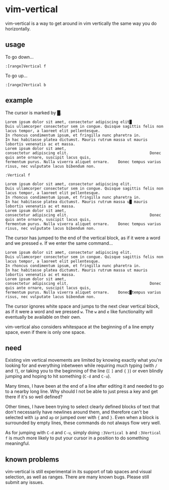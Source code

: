 # vim-vertical

vim-vertical is a way to get around in vim vertically the same way you do
horizontally.

## usage

To go down...

```
:[range]Vertical f
```

To go up...

```
:[range]Vertical b
```

## example

The cursor is marked by █.

```
Lorem ipsum dolor sit amet, consectetur adipiscing elit█
Duis ullamcorper consectetur sem in congue. Quisque sagittis felis non lacus tempor, a laoreet elit pellentesque.
In rhoncus condimentum ipsum, et fringilla nunc pharetra in.
In hac habitasse platea dictumst. Mauris rutrum massa ut mauris lobortis venenatis ac et massa.
Lorem ipsum dolor sit amet,
consectetur adipiscing elit.                                    Donec quis ante ornare, suscipit lacus quis,
fermentum purus. Nulla viverra aliquet ornare.    Donec tempus varius risus, nec vulputate lacus bibendum non.
```

```
:Vertical f
```

```
Lorem ipsum dolor sit amet, consectetur adipiscing elit.
Duis ullamcorper consectetur sem in congue. Quisque sagittis felis non lacus tempor, a laoreet elit pellentesque.
In rhoncus condimentum ipsum, et fringilla nunc pharetra in.
In hac habitasse platea dictumst. Mauris rutrum massa u█ mauris lobortis venenatis ac et massa.
Lorem ipsum dolor sit amet,
consectetur adipiscing elit.                                    Donec quis ante ornare, suscipit lacus quis,
fermentum purus. Nulla viverra aliquet ornare.    Donec tempus varius risus, nec vulputate lacus bibendum non.
```

The cursor has jumped to the end of the vertical block, as if it were a word
and we pressed `e`. If we enter the same command...

```
Lorem ipsum dolor sit amet, consectetur adipiscing elit.
Duis ullamcorper consectetur sem in congue. Quisque sagittis felis non lacus tempor, a laoreet elit pellentesque.
In rhoncus condimentum ipsum, et fringilla nunc pharetra in.
In hac habitasse platea dictumst. Mauris rutrum massa ut mauris lobortis venenatis ac et massa.
Lorem ipsum dolor sit amet,
consectetur adipiscing elit.                                    Donec quis ante ornare, suscipit lacus quis,
fermentum purus. Nulla viverra aliquet ornare.    Donec█tempus varius risus, nec vulputate lacus bibendum non.
```

The cursor ignores white space and jumps to the next clear vertical block, as
if it were a word and we pressed `w`. The `w` and `e` like functionality will
eventually be available on their own.

vim-vertical also considers whitespace at the beginning of a line empty space,
even if there is only one space.

## need

Existing vim vertical movements are limited by knowing exactly what you're
looking for and everything inbetween while requiring much typing (with `/` and
`?`), or taking you to the beginning of the line (`[` `]` and `{` `}`) or even
blindly jumping and hoping to hit something (`C-d` and `C-u`).

Many times, I have been at the end of a line after editing it and needed to go
to a nearby long line. Why should I not be able to just press a key and get
there if it's so well defined?

Other times, I have been trying to select clearly defined blocks of text that
don't necessarily have newlines around them, and therefore can't be selected
with `ip` and `ap` or jumped over with `{` and `}`. Even when a block is
surrounded by empty lines, these commands do not always flow very well.

As for jumping with `C-d` and `C-u`, simply doing `:3Vertical b` and
`:3Vertical f` is much more likely to put your cursor in a position to do
something meaningful.

## known problems

vim-vertical is still experimental in its support of tab spaces and visual
selection, as well as ranges. There are many known bugs. Please still submit
any issues.
